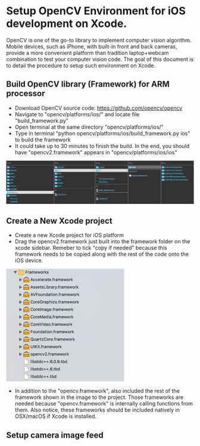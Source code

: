 # Setup OpenCV Environment for iOS development on Xcode.
OpenCV is one of the go-to library to implement computer vision algorithm. Mobile devices, such as iPhone, with built-in front and back cameras, provide a more convenient platform than tradition laptop+webcam combination to test your computer vision code. The goal of this document is to detail the procedure to setup such environment on Xcode.
## Build OpenCV library (Framework) for ARM processor
- Download OpenCV source code: https://github.com/opencv/opencv
- Navigate to "opencv/platforms/ios/" and locate file "build_framework.py"
- Open terminal at the same directory "opencv/platforms/ios/"
- Type in terminal "python opencv/platforms/ios/build_framework.py ios" to build the framework
- It could take up to 30 minutes to finish the build. In the end, you should have "opencv2.framework" appears in "opencv/platforms/ios/ios"

![](documentation/opencv-framework-directory.png)
## Create a New Xcode project
- Create a new Xcode project for iOS platform
- Drag the opencv2.framework just built into the framework folder on the xcode sidebar. Remeber to tick "copy if needed" because this framework needs to be copied along with the rest of the code onto the iOS device.

![](documentation/included-frameworks.png)

- In addition to the "opencv.framework", also included the rest of the framework shown in the image to the project. Those frameworks are needed because "opencv.framework" is internally calling functions from them. Also notice, these frameworks should be included natively in OSX/macOS if Xcode is installed.
## Setup camera image feed
